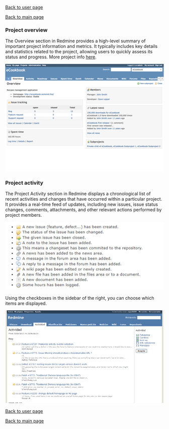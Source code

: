 [Back to user page](USER.md)

[Back to main page](README.md)

### Project overview

The Overview section in Redmine provides a high-level summary of important project information and metrics. It typically includes key details and
statistics related to the project, allowing users to quickly assess its status and progress.
More project info [here](PROJECTINFO.md).


![Overview](pictures/redmine-project-overview.png)

### Project activity

The Project Activity section in Redmine displays a chronological list of recent activities and changes that have occurred within a particular project.
It provides a real-time feed of updates, including new issues, issue status changes, comments, attachments, and other relevant actions performed by
project members.

![Projectinfo](pictures/projectinfo1.png)

Using the checkboxes in the sidebar of the right, you can choose which items are displayed.

![Activity](pictures/activity.png)

[Back to user page](USER.md)

[Back to main page](README.md)

